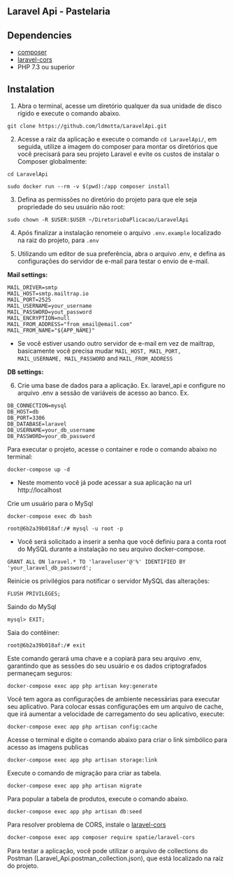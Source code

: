 ## Laravel Api - Pastelaria

## Dependencies

* [composer](https://getcomposer.org/)
* [laravel-cors](https://github.com/spatie/laravel-cors)
* PHP 7.3 ou superior

## Instalation

1. Abra o terminal, acesse um diretório qualquer da sua unidade de disco rígido e execute o comando abaixo.

```
git clone https://github.com/ldmotta/LaravelApi.git
```

2. Acesse a raiz da aplicação e execute o comando ```cd LaravelApi/```, em seguida, utilize a imagem do composer para montar os diretórios que você precisará para seu projeto Laravel e evite os custos de instalar o Composer globalmente:

```
cd LaravelApi

sudo docker run --rm -v $(pwd):/app composer install
```

3. Defina as permissões no diretório do projeto para que ele seja propriedade do seu usuário não root:
```
sudo chown -R $USER:$USER ~/DiretorioDaPlicacao/LaravelApi
```

4. Após finalizar a instalação renomeie o arquivo ```.env.example``` localizado na raiz do projeto, para ```.env```

5. Utilizando um editor de sua preferência, abra o arquivo .env, e defina as configurações do servidor de e-mail para testar o envio de e-mail.

**Mail settings:**

```
MAIL_DRIVER=smtp
MAIL_HOST=smtp.mailtrap.io
MAIL_PORT=2525
MAIL_USERNAME=your_username
MAIL_PASSWORD=yout_password
MAIL_ENCRYPTION=null
MAIL_FROM_ADDRESS="from_email@email.com"
MAIL_FROM_NAME="${APP_NAME}"
```
* Se você estiver usando outro servidor de e-mail em vez de mailtrap, basicamente você precisa mudar ```MAIL_HOST, MAIL_PORT, MAIL_USERNAME, MAIL_PASSWORD``` and ```MAIL_FROM_ADDRESS```

**DB settings:**

6. Crie uma base de dados para a aplicação. Ex. laravel_api e configure no arquivo .env a sessão de variáveis de acesso ao banco. Ex.

```
DB_CONNECTION=mysql
DB_HOST=db
DB_PORT=3306
DB_DATABASE=laravel
DB_USERNAME=your_db_username
DB_PASSWORD=your_db_password
```

Para executar o projeto, acesse o container e rode o comando abaixo no terminal:
```
docker-compose up -d
```

* Neste momento você já pode acessar a sua aplicação na url http://localhost

Crie um usuário para o MySql
```
docker-compose exec db bash

root@6b2a39b018af:/# mysql -u root -p
```

* Você será solicitado a inserir a senha que você definiu para a conta root do MySQL durante a instalação no seu arquivo docker-compose.

```
GRANT ALL ON laravel.* TO 'laraveluser'@'%' IDENTIFIED BY 'your_laravel_db_password';
```

Reinicie os privilégios para notificar o servidor MySQL das alterações:
```
FLUSH PRIVILEGES;
```

Saindo do MySql
```
mysql> EXIT;
```

Saia do contêiner:
```
root@6b2a39b018af:/# exit
```

Este comando gerará uma chave e a copiará para seu arquivo .env, garantindo que as sessões do seu usuário e os dados criptografados permaneçam seguros:
```
docker-compose exec app php artisan key:generate
```

Você tem agora as configurações de ambiente necessárias para executar seu aplicativo. Para colocar essas configurações em um arquivo de cache, que irá aumentar a velocidade de carregamento do seu aplicativo, execute:
```
docker-compose exec app php artisan config:cache
```

Acesse o terminal e digite o comando abaixo para criar o link simbólico para acesso as imagens publicas
```
docker-compose exec app php artisan storage:link
```

Execute o comando de migração para criar as tabela.
```
docker-compose exec app php artisan migrate
```

Para popular a tabela de produtos, execute o comando abaixo.
```
docker-compose exec app php artisan db:seed
```

Para resolver problema de CORS, instale o [laravel-cors](https://github.com/spatie/laravel-cors)
```bash
docker-compose exec app composer require spatie/laravel-cors
```
Para testar a aplicação, você pode utilizar o arquivo de collections do Postman (Laravel_Api.postman_collection.json), que está localizado na raíz do projeto.
